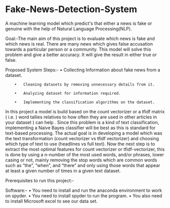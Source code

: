 # Fake-News-Detection-System
A machine learning model which predict's that either a news is fake or genuine with the help of Natural Language Processing(NLP).

Goal:-The main aim of this project is to evaluate which news is fake and which news is real. There are many news which gives false accusation towards a particular person or a community. This model will solve this problem and give a better accuracy. It will give the result in either true or false.

Proposed System Steps:-
        •	Collecting Information about fake news from a dataset.

        •	Cleaning datasets by removing unnecessary details from it.

        •	Analyzing dataset for information required.

        •	Implementing the classification algorithms on the dataset.



In this project a model is build based on the count vectorizer or a tfidf matrix ( i.e. ) word tallies relatives to how often they are used in other articles in your dataset ) can help . Since this problem is a kind of text classification, implementing a Naive Bayes classifier will be best as this is standard for text-based processing. The actual goal is in developing a model which was the text transformation (count vectorizer vs tfidf vectorizer) and choosing which type of text to use (headlines vs full text). Now the next step is to extract the most optimal features for count vectorizer or tfidf-vectorizer, this is done by using a n-number of the most used words, and/or phrases, lower casing or not, mainly removing the stop words which are common words such as “the”, “when”, and “there” and only using those words that appear at least a given number of times in a given text dataset.


Prerequisites to run this project:-

Software:-
        •	You need to install and run the anaconda environment to work on spyder.
        •	You need to install spyder to run the program.
        •	You also need to install Microsoft excel to see our data set.

